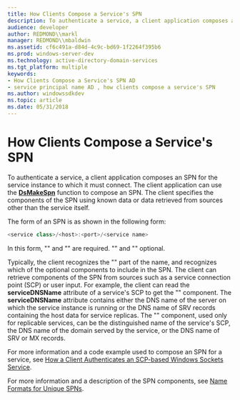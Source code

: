```yaml
---
title: How Clients Compose a Service's SPN
description: To authenticate a service, a client application composes an SPN for the service instance to which it must connect.
audience: developer
author: REDMOND\\markl
manager: REDMOND\\mbaldwin
ms.assetid: cf6c491a-d84d-4c9c-bd69-1f2264f395b6
ms.prod: windows-server-dev
ms.technology: active-directory-domain-services
ms.tgt_platform: multiple
keywords:
- How Clients Compose a Service's SPN AD
- service principal name AD , how clients compose a service's SPN
ms.author: windowssdkdev
ms.topic: article
ms.date: 05/31/2018
---
```


# How Clients Compose a Service's SPN

To authenticate a service, a client application composes an SPN for the service instance to which it must connect. The client application can use the [**DsMakeSpn**](/windows/desktop/api/Dsparse/nf-dsparse-dsmakespna) function to compose an SPN. The client specifies the components of the SPN using known data or data retrieved from sources other than the service itself.

The form of an SPN is as shown in the following form:


```C++
<service class>/<host>:<port>/<service name>
```



In this form, "<service class>" and "<host>" are required. "<port>" and "<service name>" optional.

Typically, the client recognizes the "<service class>" part of the name, and recognizes which of the optional components to include in the SPN. The client can retrieve components of the SPN from sources such as a service connection point (SCP) or user input. For example, the client can read the **serviceDNSName** attribute of a service's SCP to get the "<host>" component. The **serviceDNSName** attribute contains either the DNS name of the server on which the service instance is running or the DNS name of SRV records containing the host data for service replicas. The "<service name>" component, used only for replicable services, can be the distinguished name of the service's SCP, the DNS name of the domain served by the service, or the DNS name of SRV or MX records.

For more information and a code example used to compose an SPN for a service, see [How a Client Authenticates an SCP-based Windows Sockets Service](how-a-client-authenticates-an-scp-based-windows-sockets-service.md).

For more information and a description of the SPN components, see [Name Formats for Unique SPNs](name-formats-for-unique-spns.md).

 

 




